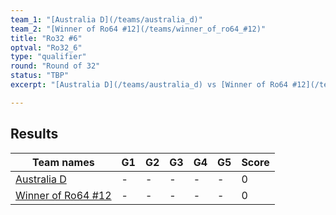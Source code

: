 ```yaml
---
team_1: "[Australia D](/teams/australia_d)"
team_2: "[Winner of Ro64 #12](/teams/winner_of_ro64_#12)"
title: "Ro32 #6"
optval: "Ro32_6"
type: "qualifier"
round: "Round of 32"
status: "TBP"
excerpt: "[Australia D](/teams/australia_d) vs [Winner of Ro64 #12](/teams/winner_of_ro64_#12)"

---
```

## Results

| Team names | G1 | G2 | G3 | G4 | G5 | Score |
| -- | -- | -- | -- | -- | -- | -- |
| [Australia D](/teams/australia_d) | - | - | - | - | - | 0 |
| [Winner of Ro64 #12](/teams/winner_of_ro64_#12) | - | - | - | - | - | 0 |

